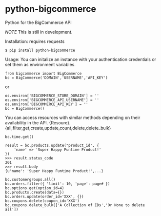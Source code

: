 python-bigcommerce
==================
Python for the BigCommerce API

*NOTE* 
This is still in development.

Installation:
requires requests
```
$ pip install python-bigcommerce
```

Usage:
You can initalize an instance with your authentication credentials or set them as environment variables.

```
from bigcommerce import BigCommerce
bc = BigCommerce('DOMAIN','USERNAME','API_KEY')
```
or
```
os.environ['BIGCOMMERCE_STORE_DOMAIN'] = ''
os.environ['BIGCOMMERCE_API_USERNAME'] = ''
os.environ['BIGCOMMERCE_API_KEY'] = ''
bc = BigCommerce()
```

You can access resources with similar methods depending on their availability in the API.
{Resoure}.{all,filter,get,create,update,count,delete,delete_bulk}
```
bc.time.get()

result = bc.products.update("product_id", {
	'name' => 'Super Happy Funtime Product!'
})
>>> result.status_code
201
>>> result.body
{u'name': 'Super Happy Funtime Product!',...}

bc.customergroups.all()
bc.orders.filter({ 'limit': 10, 'page': page# })
bc.options.get(option_id=4)
bc.products.create(data={})
bc.orders.update(order_id='XXX', {})
bc.coupons.delete(coupon_id='XXX')
bc.coupons.delete_bulk(['A Collection of IDs','Or None to delete all'])

```